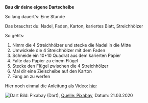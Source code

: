 **Bau dir deine eigene Dartscheibe**

So lang dauert's: Eine Stunde

Das brauchst du: Nadel, Faden, Karton, kariertes Blatt, Streichhölzer

So gehts: 
1) Nimm die 4 Streichhölzer und stecke die Nadel in die Mitte
2) Umwickele die 4 Streichhölzer mit dem Faden
3) Schneide ein 10*10 Quadrat aus dem karierten Papier
4) Falte das Papier zu einem Flügel
5) Stecke den Flügel zwischen die 4 Streichhölzer
6) Mal dir eine Zielscheibe auf den Karton
7) Fang an zu werfen

Hier noch einmal die Anleitung als Video: [hier](https://www.youtube.com/watch?v=fW2-fl-Quy4)

![Dart](https://cdn.pixabay.com/photo/2013/04/12/06/03/darts-102919_960_720.jpg)
Bild: Pixabay (Dart), [Quelle: Pixabay](https://cdn.pixabay.com/photo/2013/04/12/06/03/darts-102919_960_720.jpg), Datum: 21.03.2020
